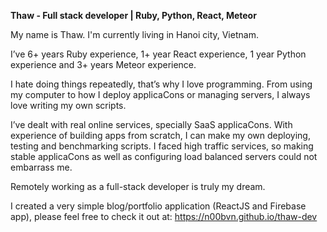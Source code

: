 **Thaw - Full stack developer | Ruby, Python, React, Meteor**

My name is Thaw. I'm currently living in Hanoi city, Vietnam.

I’ve 6+ years Ruby experience, 1+ year React experience, 1 year Python experience and 3+ years Meteor experience.

I hate doing things repeatedly, that’s why I love programming. From using my computer to how I deploy applicaCons or managing servers, I always love writing my own scripts.

I’ve dealt with real online services, specially SaaS applicaCons. With experience of building apps from scratch, I can make my own deploying, testing and benchmarking scripts. I faced high traffic services, so making stable applicaCons as well as configuring load balanced servers could not embarrass me.

Remotely working as a full-stack developer is truly my dream.

I created a very simple blog/portfolio application (ReactJS and Firebase app), please feel free to check it out at: https://n00bvn.github.io/thaw-dev
